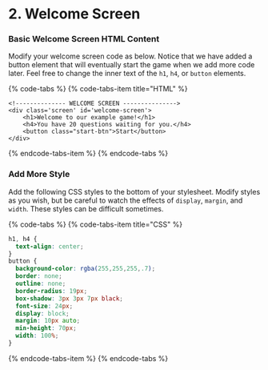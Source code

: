 # 2. Welcome Screen

### Basic Welcome Screen HTML Content

Modify your welcome screen code as below. Notice that we have added a button element that will eventually start the game when we add more code later. Feel free to change the inner text of the `h1`, `h4`, or `button` elements. 

{% code-tabs %}
{% code-tabs-item title="HTML" %}
```markup
<!-------------- WELCOME SCREEN --------------->
<div class='screen' id='welcome-screen'>
    <h1>Welcome to our example game!</h1>
    <h4>You have 20 questions waiting for you.</h4>
    <button class="start-btn">Start</button>
</div>
```
{% endcode-tabs-item %}
{% endcode-tabs %}

### Add More Style

Add the following CSS styles to the bottom of your stylesheet. Modify styles as you wish, but be careful to watch the effects of `display`, `margin`, and `width`. These styles can be difficult sometimes.

{% code-tabs %}
{% code-tabs-item title="CSS" %}
```css
h1, h4 {
  text-align: center;
}
button {
  background-color: rgba(255,255,255,.7);
  border: none;
  outline: none;
  border-radius: 19px;
  box-shadow: 3px 3px 7px black;
  font-size: 24px;
  display: block;
  margin: 10px auto;
  min-height: 70px;
  width: 100%;
}
```
{% endcode-tabs-item %}
{% endcode-tabs %}



